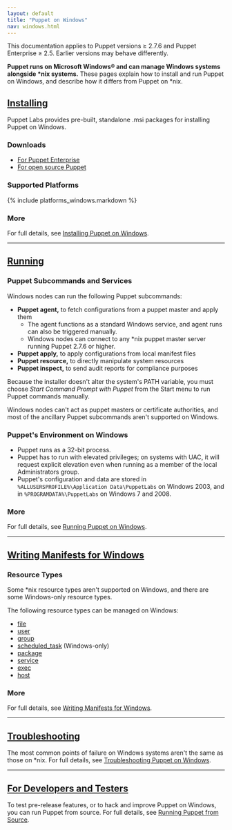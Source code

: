 ```yaml
---
layout: default
title: "Puppet on Windows"
nav: windows.html
---
```


<span class="versionnote">This documentation applies to Puppet versions ≥ 2.7.6 and Puppet Enterprise ≥ 2.5. Earlier versions may behave differently.</span>

**Puppet runs on Microsoft Windows® and can manage Windows systems alongside \*nix systems.** These pages explain how to install and run Puppet on Windows, and describe how it differs from Puppet on *nix.


[from_source]: /guides/install_puppet/from_source.html
[installing]: /guides/install_puppet/install_windows.html
[running]: ./running.html
[troubleshooting]: ./troubleshooting.html
[writing]: ./writing.html


[downloads]: http://downloads.puppetlabs.com/windows
[pedownloads]: http://info.puppetlabs.com/download-pe.html

[Installing][]
-----

Puppet Labs provides pre-built, standalone .msi packages for installing Puppet on Windows.

### Downloads

* [For Puppet Enterprise][pedownloads]
* [For open source Puppet][downloads]

### Supported Platforms

{% include platforms_windows.markdown %}

### More

For full details, see [Installing Puppet on Windows][installing].

* * *

[Running][]
-----

### Puppet Subcommands and Services

Windows nodes can run the following Puppet subcommands:

* **Puppet agent,** to fetch configurations from a puppet master and apply them
    * The agent functions as a standard Windows service, and agent runs can also be triggered manually.
    * Windows nodes can connect to any *nix puppet master server running Puppet 2.7.6 or higher.
* **Puppet apply,** to apply configurations from local manifest files
* **Puppet resource,** to directly manipulate system resources
* **Puppet inspect,** to send audit reports for compliance purposes

Because the installer doesn't alter the system's PATH variable, you must choose *Start Command Prompt with Puppet* from the Start menu to run Puppet commands manually.

Windows nodes can't act as puppet masters or certificate authorities, and most of the ancillary Puppet subcommands aren't supported on Windows.

### Puppet's Environment on Windows

* Puppet runs as a 32-bit process.
* Puppet has to run with elevated privileges; on systems with UAC, it will request explicit elevation even when running as a member of the local Administrators group.
* Puppet's configuration and data are stored in `%ALLUSERSPROFILE%\Application Data\PuppetLabs` on Windows 2003, and in `%PROGRAMDATA%\PuppetLabs` on Windows 7 and 2008.


### More

For full details, see [Running Puppet on Windows][running].


* * *

[Writing Manifests for Windows][writing]
-----

### Resource Types

Some \*nix resource types aren't supported on Windows, and there are some Windows-only resource types.

The following resource types can be managed on Windows:

* [file](/references/latest/type.html#file)
* [user](/references/latest/type.html#user)
* [group](/references/latest/type.html#group)
* [scheduled_task](/references/latest/type.html#scheduledtask) (Windows-only)
* [package](/references/latest/type.html#package)
* [service](/references/latest/type.html#service)
* [exec](/references/latest/type.html#exec)
* [host](/references/latest/type.html#host)

### More

For full details, see [Writing Manifests for Windows][writing].


* * *

[Troubleshooting][]
-----

The most common points of failure on Windows systems aren't the same as those on *nix. For full details, see [Troubleshooting Puppet on Windows][troubleshooting].

* * *

[For Developers and Testers][from_source]
-----

To test pre-release features, or to hack and improve Puppet on Windows, you can run Puppet from source. For full details, see [Running Puppet from Source][from_source].


